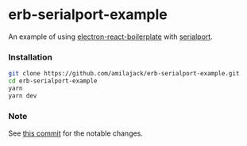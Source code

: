 # erb-serialport-example

An example of using [electron-react-boilerplate](https://github.com/chentsulin/electron-react-boilerplate) with [serialport](https://github.com/EmergingTechnologyAdvisors/node-serialport).

### Installation

```bash
git clone https://github.com/amilajack/erb-serialport-example.git
cd erb-serialport-example
yarn
yarn dev
```

### Note

See [this commit](https://github.com/amilajack/erb-serialport-example/commit/76ffc8e2b4a9c636b391bfa66ad7d197f9cd5ef7) for the notable changes.
